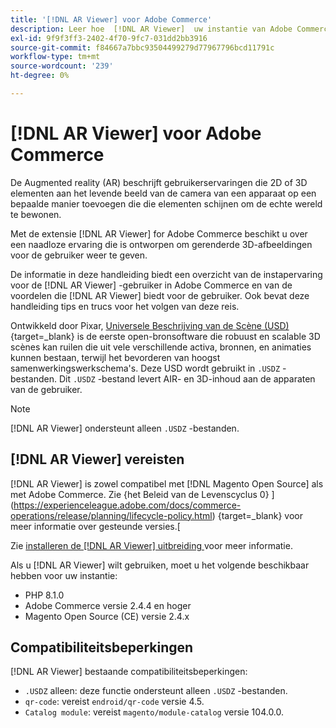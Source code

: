 ```yaml
---
title: '[!DNL AR Viewer] voor Adobe Commerce'
description: Leer hoe  [!DNL AR Viewer]  uw instantie van Adobe Commerce kon bevoordelen en hoe te met succes aan boord te gaan en de uitbreiding te plaatsen.
exl-id: 9f9f3ff3-2402-4f70-9fc7-031dd2bb3916
source-git-commit: f84667a7bbc93504499279d77967796bcd11791c
workflow-type: tm+mt
source-wordcount: '239'
ht-degree: 0%

---
```


# [!DNL AR Viewer] voor Adobe Commerce

De Augmented reality (AR) beschrijft gebruikerservaringen die 2D of 3D elementen aan het levende beeld van de camera van een apparaat op een bepaalde manier toevoegen die die elementen schijnen om de echte wereld te bewonen.

Met de extensie [!DNL AR Viewer] for Adobe Commerce beschikt u over een naadloze ervaring die is ontworpen om gerenderde 3D-afbeeldingen voor de gebruiker weer te geven.

De informatie in deze handleiding biedt een overzicht van de instapervaring voor de [!DNL AR Viewer] -gebruiker in Adobe Commerce en van de voordelen die [!DNL AR Viewer] biedt voor de gebruiker. Ook bevat deze handleiding tips en trucs voor het volgen van deze reis.

Ontwikkeld door Pixar, [ Universele Beschrijving van de Scène (USD) ](https://www.pixar.com/usd) {target=_blank} is de eerste open-bronsoftware die robuust en scalable 3D scènes kan ruilen die uit vele verschillende activa, bronnen, en animaties kunnen bestaan, terwijl het bevorderen van hoogst samenwerkingswerkschema&#39;s. Deze USD wordt gebruikt in `.USDZ` -bestanden. Dit `.USDZ` -bestand levert AIR- en 3D-inhoud aan de apparaten van de gebruiker.

>[!NOTE]
>
> [!DNL AR Viewer] ondersteunt alleen `.USDZ` -bestanden.

## [!DNL AR Viewer] vereisten

[!DNL AR Viewer] is zowel compatibel met [!DNL Magento Open Source] als met Adobe Commerce. Zie {het Beleid van de Levenscyclus 0} ](https://experienceleague.adobe.com/docs/commerce-operations/release/planning/lifecycle-policy.html) {target=_blank} voor meer informatie over gesteunde versies.[

Zie [ installeren de  [!DNL AR Viewer]  uitbreiding ](../catalog/ar-viewer-setup.md) voor meer informatie.

Als u [!DNL AR Viewer] wilt gebruiken, moet u het volgende beschikbaar hebben voor uw instantie:

* PHP 8.1.0
* Adobe Commerce versie 2.4.4 en hoger
* Magento Open Source (CE) versie 2.4.x

## Compatibiliteitsbeperkingen

[!DNL AR Viewer] bestaande compatibiliteitsbeperkingen:

* `.USDZ` alleen: deze functie ondersteunt alleen `.USDZ` -bestanden.
* `qr-code`: vereist `endroid/qr-code` versie 4.5.
* `Catalog module`: vereist `magento/module-catalog` versie 104.0.0.
